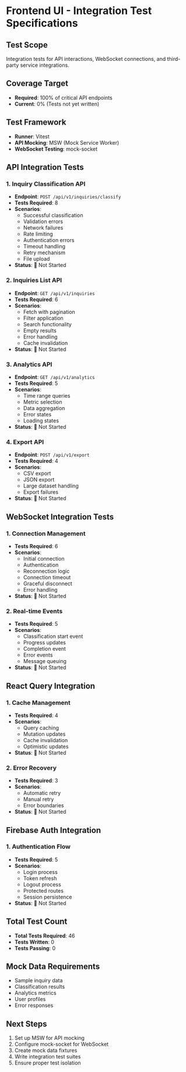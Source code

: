 # Frontend UI - Integration Test Specifications

## Test Scope
Integration tests for API interactions, WebSocket connections, and third-party service integrations.

## Coverage Target
- **Required**: 100% of critical API endpoints
- **Current**: 0% (Tests not yet written)

## Test Framework
- **Runner**: Vitest
- **API Mocking**: MSW (Mock Service Worker)
- **WebSocket Testing**: mock-socket

## API Integration Tests

### 1. Inquiry Classification API
- **Endpoint**: `POST /api/v1/inquiries/classify`
- **Tests Required**: 8
- **Scenarios**:
  - Successful classification
  - Validation errors
  - Network failures
  - Rate limiting
  - Authentication errors
  - Timeout handling
  - Retry mechanism
  - File upload
- **Status**: 🔴 Not Started

### 2. Inquiries List API
- **Endpoint**: `GET /api/v1/inquiries`
- **Tests Required**: 6
- **Scenarios**:
  - Fetch with pagination
  - Filter application
  - Search functionality
  - Empty results
  - Error handling
  - Cache invalidation
- **Status**: 🔴 Not Started

### 3. Analytics API
- **Endpoint**: `GET /api/v1/analytics`
- **Tests Required**: 5
- **Scenarios**:
  - Time range queries
  - Metric selection
  - Data aggregation
  - Error states
  - Loading states
- **Status**: 🔴 Not Started

### 4. Export API
- **Endpoint**: `POST /api/v1/export`
- **Tests Required**: 4
- **Scenarios**:
  - CSV export
  - JSON export
  - Large dataset handling
  - Export failures
- **Status**: 🔴 Not Started

## WebSocket Integration Tests

### 1. Connection Management
- **Tests Required**: 6
- **Scenarios**:
  - Initial connection
  - Authentication
  - Reconnection logic
  - Connection timeout
  - Graceful disconnect
  - Error handling
- **Status**: 🔴 Not Started

### 2. Real-time Events
- **Tests Required**: 5
- **Scenarios**:
  - Classification start event
  - Progress updates
  - Completion event
  - Error events
  - Message queuing
- **Status**: 🔴 Not Started

## React Query Integration

### 1. Cache Management
- **Tests Required**: 4
- **Scenarios**:
  - Query caching
  - Mutation updates
  - Cache invalidation
  - Optimistic updates
- **Status**: 🔴 Not Started

### 2. Error Recovery
- **Tests Required**: 3
- **Scenarios**:
  - Automatic retry
  - Manual retry
  - Error boundaries
- **Status**: 🔴 Not Started

## Firebase Auth Integration

### 1. Authentication Flow
- **Tests Required**: 5
- **Scenarios**:
  - Login process
  - Token refresh
  - Logout process
  - Protected routes
  - Session persistence
- **Status**: 🔴 Not Started

## Total Test Count
- **Total Tests Required**: 46
- **Tests Written**: 0
- **Tests Passing**: 0

## Mock Data Requirements
- Sample inquiry data
- Classification results
- Analytics metrics
- User profiles
- Error responses

## Next Steps
1. Set up MSW for API mocking
2. Configure mock-socket for WebSocket
3. Create mock data fixtures
4. Write integration test suites
5. Ensure proper test isolation